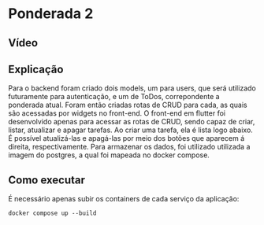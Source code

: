 # Ponderada 2

## Vídeo


## Explicação
Para o backend foram criado dois models, um para users, que será utilizado futuramente para autenticação, e um de ToDos, correpondente a ponderada atual.
Foram então criadas rotas de CRUD para cada, as quais são acessadas por widgets no front-end. O front-end em flutter foi desenvolvido apenas para acessar as rotas de CRUD, sendo capaz de criar, listar, atualizar e apagar tarefas. Ao criar uma tarefa, ela é lista logo abaixo. É possível atualizá-las e apagá-las por meio dos botões que aparecem á direita, respectivamente. 
Para armazenar os dados, foi utilizado utilizada a imagem do postgres, a qual foi mapeada no docker compose.

## Como executar

É necessário apenas subir os containers de cada serviço da aplicação:

```
docker compose up --build
```
